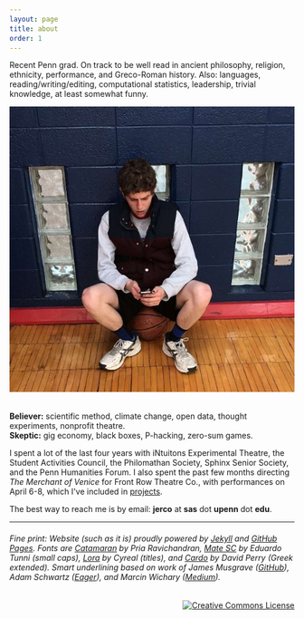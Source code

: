 ```yaml
---
layout: page
title: about
order: 1
---
```


Recent Penn grad. On track to be well read in ancient philosophy, religion, ethnicity, performance, and Greco-Roman history. Also: languages, reading/writing/editing, computational statistics, leadership, trivial knowledge, at least somewhat funny.

<div class="image-right"><img src="/images/me.jpg" alt="me" /></div>

<div>&nbsp;</div>

**Believer:** scientific method, climate change, open data, thought experiments, nonprofit theatre.  
**Skeptic:** gig economy, black boxes, P-hacking, zero-sum games.

I spent a lot of the last four years with iNtuitons Experimental Theatre, the Student Activities Council, the Philomathan Society, Sphinx Senior Society, and the Penn Humanities Forum. I also spent the past few months directing *The Merchant of Venice* for Front Row Theatre Co., with performances on April 6-8, which I've included in [projects](/projects).

The best way to reach me is by email: **jerco** at **sas** dot **upenn** dot **edu**.

---
###### Fine print: Website (such as it is) proudly powered by [Jekyll](https://jekyllrb.com/) and [GitHub Pages](https://pages.github.com/).  Fonts are [Catamaran](https://fonts.google.com/specimen/Catamaran) by Pria Ravichandran, [Mate SC](https://fonts.google.com/specimen/Mate+SC) by Eduardo Tunni (small caps), [Lora](https://fonts.google.com/specimen/Lora) by Cyreal (titles), and [Cardo](https://fonts.google.com/specimen/Cardo") by David Perry (Greek extended). Smart underlining based on work of James Musgrave ([GitHub](https://gist.github.com/jamesmusgrave/d23b9d2f42ffdddd40c5)), Adam Schwartz ([Eager](https://eager.io/blog/smarter-link-underlines/)), and Marcin Wichary ([Medium](https://medium.design/crafting-link-underlines-on-medium-7c03a9274f9)).

<div align="right" class="footer-license">
  <a rel="license" href="http://creativecommons.org/licenses/by-sa/4.0/">
    <img title="This work by Jeremy T. Cohen is licensed under a&#013;Creative Commons Attribution-ShareAlike 4.0&#013;International License."
    alt="Creative Commons License" style="border-width:0" src="https://i.creativecommons.org/l/by-sa/4.0/88x31.png" /></a>
